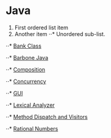 # Java

1. First ordered list item
2. Another item
⋅⋅* Unordered sub-list.

⋅⋅* [Bank Class](https://github.com/aya-nashawati/Java/tree/master/Bank%20Class)

⋅⋅* [Barbone Java](https://github.com/aya-nashawati/Java/tree/master/Barebone%20Java)

⋅⋅* [Composition](https://github.com/aya-nashawati/Java/tree/master/Composition%20over%20Inheritance)

⋅⋅* [Concurrency](https://github.com/aya-nashawati/Java/tree/master/Concurrency)

⋅⋅* [GUI](https://github.com/aya-nashawati/Java/tree/master/GUI)

⋅⋅* [Lexical Analyzer](https://github.com/aya-nashawati/Java/tree/master/Lexical%20Analyzer)

⋅⋅* [Method Dispatch and Visitors](https://github.com/aya-nashawati/Java/tree/master/Method%20Dispatch%20and%20Visitors)

⋅⋅* [Rational Numbers](https://github.com/aya-nashawati/Java/tree/master/Rational%20Numbers)
